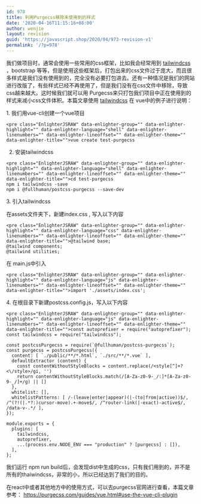 ```yaml
---
id: 978
title: 利用Purgecss移除未使用到的样式
date: '2020-04-16T11:15:16+08:00'
author: wenjie
layout: revision
guid: 'https://javascript.shop/2020/04/973-revision-v1'
permalink: '/?p=978'
---
```


 我们做项目时，通常会使用一些常用的css框架，比如我会经常用到 [tailwindcss](https://tailwindcss.com/) ，bootstrap 等等，但是使用这些框架后，打包出来的css文件过于庞大，而且很多样式是我们没有使用到的，完全没有必要打包进去。还有一种情况是我们的网站进行改版了，有些样式已经不再使用了，但是我们没有在css文件中移除，导致css越来越大。这时候我们就可以用 Purgecss来只打包我们项目中正在使用到的样式来减小css文件体积。本篇文章使用 [tailwindcss](https://tailwindcss.com/) 在 vue中的例子进行说明：

1\. 我们用vue-cli创建一个vue项目

```
<pre class="EnlighterJSRAW" data-enlighter-group="" data-enlighter-highlight="" data-enlighter-language="shell" data-enlighter-linenumbers="" data-enlighter-lineoffset="" data-enlighter-theme="" data-enlighter-title="">vue create test-purgecss
```

 2. 安装tailwindcss

```
<pre class="EnlighterJSRAW" data-enlighter-group="" data-enlighter-highlight="" data-enlighter-language="shell" data-enlighter-linenumbers="" data-enlighter-lineoffset="" data-enlighter-theme="" data-enlighter-title="">cd test-purgecss
npm i tailwindcss -save
npm i @fullhuman/postcss-purgecss --save-dev
```

3\. 引入tailwindcss

在assets文件夹下，新建index.css , 写入以下内容

```
<pre class="EnlighterJSRAW" data-enlighter-group="" data-enlighter-highlight="" data-enlighter-language="css" data-enlighter-linenumbers="" data-enlighter-lineoffset="" data-enlighter-theme="" data-enlighter-title="">@tailwind base;
@tailwind components;
@tailwind utilities;
```

在 main.js中引入

```
<pre class="EnlighterJSRAW" data-enlighter-group="" data-enlighter-highlight="" data-enlighter-language="js" data-enlighter-linenumbers="" data-enlighter-lineoffset="" data-enlighter-theme="" data-enlighter-title="">import './assets/index.css';
```

4\. 在根目录下新建postcss.config.js，写入以下内容

```
<pre class="EnlighterJSRAW" data-enlighter-group="" data-enlighter-highlight="" data-enlighter-language="js" data-enlighter-linenumbers="" data-enlighter-lineoffset="" data-enlighter-theme="" data-enlighter-title="">const autoprefixer = require("autoprefixer");
const tailwindcss = require("tailwindcss");

const postcssPurgecss = require(`@fullhuman/postcss-purgecss`);
const purgecss = postcssPurgecss({
  content: [ `./public/**/*.html`, `./src/**/*.vue` ],
  defaultExtractor (content) {
    const contentWithoutStyleBlocks = content.replace(/<style[^]+?<\/style>/gi, '')
    return contentWithoutStyleBlocks.match(/[A-Za-z0-9-_/:]*[A-Za-z0-9-_/]+/g) || []
  },
  whitelist: [],
  whitelistPatterns: [ /-(leave|enter|appear)(|-(to|from|active))$/, /^(?!(|.*?:)cursor-move).+-move$/, /^router-link(|-exact)-active$/, /data-v-.*/ ],
});

module.exports = {
  plugins: [
    tailwindcss,
    autoprefixer,
    ...(process.env.NODE_ENV === "production" ? [purgecss] : []),
  ],
};
```

 我们运行 npm run build后，会发现dist中生成的css，只有我们用到的，并不是所有的thaiwindcss，非常的小，所以已经达到了我们的目的。

在react中或者其他地方中的使用方式，可以去purgecss官网进行查看，本篇文章参考： <https://purgecss.com/guides/vue.html#use-the-vue-cli-plugin>